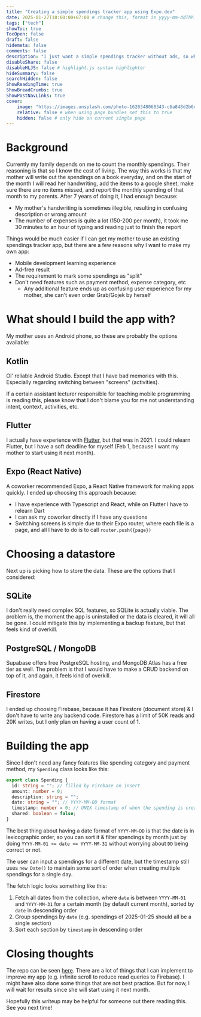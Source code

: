 ```yaml
---
title: "Creating a simple spendings tracker app using Expo.dev"
date: 2025-01-27T18:00:00+07:00 # change this, format is yyyy-mm-ddThh:mm:ssZhh:hh
tags: ["tech"]
showToc: true
TocOpen: false
draft: false
hidemeta: false
comments: false
description: "I just want a simple spendings tracker without ads, so why not make one myself?"
disableShare: false
disableHLJS: false # highlight.js syntax highlighter
hideSummary: false
searchHidden: false
ShowReadingTime: true
ShowBreadCrumbs: true
ShowPostNavLinks: true
cover:
    image: "https://images.unsplash.com/photo-1628348068343-c6a848d2b6dd" # image path/url
    relative: false # when using page bundles set this to true
    hidden: false # only hide on current single page
---
```


# Background
Currently my family depends on me to count the monthly spendings. Their reasoning is that so I know the cost of living. The way this works is that my mother will write out the spendings on a book everyday, and on the start of the month I will read her handwriting, add the items to a google sheet, make sure there are no items missed, and report the monthly spending of that month to my parents. After 7 years of doing it, I had enough because:

- My mother's handwriting is sometimes illegible, resulting in confusing description or wrong amount
- The number of expenses is quite a lot (150-200 per month), it took me 30 minutes to an hour of typing and reading just to finish the report

Things would be much easier if I can get my mother to use an existing spendings tracker app, but there are a few reasons why I want to make my own app:

- Mobile development learning experience
- Ad-free result
- The requirement to mark some spendings as "split"
- Don't need features such as payment method, expense category, etc
  - Any additional feature ends up as confusing user experience for my mother, she can't even order Grab/Gojek by herself

# What should I build the app with?
My mother uses an Android phone, so these are probably the options available:

## Kotlin
Ol' reliable Android Studio. Except that I have bad memories with this. Especially regarding switching between "screens" (activities).

If a certain assistant lecturer responsible for teaching mobile programming is reading this, please know that I don't blame you for me not understanding intent, context, activities, etc.

## Flutter
I actually have experience with [Flutter](https://github.com/sebastianaldi17/FlutterFoodJournal), but that was in 2021. I could relearn Flutter, but I have a soft deadline for myself (Feb 1, because I want my mother to start using it next month).

## Expo (React Native)
A coworker recommended Expo, a React Native framework for making apps quickly. I ended up choosing this approach because:

- I have experience with Typescript and React, while on Flutter I have to relearn Dart
- I can ask my coworker directly if I have any questions
- Switching screens is simple due to their Expo router, where each file is a page, and all I have to do is to call `router.push({page})`

# Choosing a datastore
Next up is picking how to store the data. These are the options that I considered:

## SQLite
I don't really need complex SQL features, so SQLite is actually viable. The problem is, the moment the app is uninstalled or the data is cleared, it will all be gone. I could mitigate this by implementing a backup feature, but that feels kind of overkill.

## PostgreSQL / MongoDB
Supabase offers free PostgreSQL hosting, and MongoDB Atlas has a free tier as well. The problem is that I would have to make a CRUD backend on top of it, and again, it feels kind of overkill.

## Firestore
I ended up choosing Firebase, because it has Firestore (document store) & I don't have to write any backend code. Firestore has a limit of 50K reads and 20K writes, but I only plan on having a user count of 1.

# Building the app
Since I don't need any fancy features like spending category and payment method, my `Spending` class looks like this:
```typescript
export class Spending {
  id: string = ""; // filled by Firebase on insert
  amount: number = 0;
  description: string = "";
  date: string = ""; // YYYY-MM-DD format
  timestamp: number = 0; // UNIX timestamp of when the spending is created
  shared: boolean = false;
}
```
The best thing about having a date format of `YYYY-MM-DD` is that the date is in lexicographic order, so you can sort it & filter spendings by month just by doing `YYYY-MM-01 <= date <= YYYY-MM-31` without worrying about `DD` being correct or not.

The user can input a spendings for a different date, but the timestamp still uses `new Date()` to maintain some sort of order when creating multiple spendings for a single day.

The fetch logic looks something like this:
1. Fetch all dates from the collection, where `date` is between `YYYY-MM-01` and `YYYY-MM-31` for a certain month (by default current month), sorted by `date` in descending order
2. Group spendings by `date` (e.g. spendings of 2025-01-25 should all be a single section)
3. Sort each section by `timestamp` in descending order

# Closing thoughts
The repo can be seen [here](https://github.com/sebastianaldi17/simple-spendings-tracker). There are a lot of things that I can implement to improve my app (e.g. infinite scroll to reduce read queries to Firebase). I might have also done some things that are not best practice. But for now, I will wait for results since she will start using it next month.

Hopefully this writeup may be helpful for someone out there reading this. See you next time!
